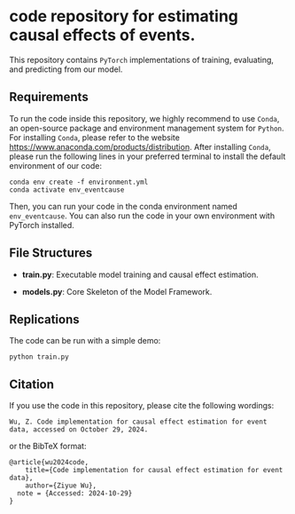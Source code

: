 # code repository for **estimating causal effects of events**.

This repository contains `PyTorch` implementations of training, evaluating, and predicting from our model. 


## Requirements

To run the code inside this repository, we highly recommend to use `Conda`, an open-source package and environment management system for `Python`. For installing `Conda`, please refer to the website https://www.anaconda.com/products/distribution. After installing `Conda`, please run the following lines in your preferred terminal to install the default environment of our code:

```
conda env create -f environment.yml
conda activate env_eventcause
```
Then, you can run your code in the conda environment named `env_eventcause`. You can also run the code in your own environment with PyTorch installed.


## File Structures

* **train.py**: Executable model training and causal effect estimation.

* **models.py**: Core Skeleton of the Model Framework.


## Replications

The code can be run with a simple demo:

```
python train.py
```

## Citation

If you use the code in this repository, please cite the following wordings:

```
Wu, Z. Code implementation for causal effect estimation for event data, accessed on October 29, 2024.
```
or the BibTeX format:

```
@article{wu2024code,
	title={Code implementation for causal effect estimation for event data},
	author={Ziyue Wu},
  note = {Accessed: 2024-10-29}
}
```
